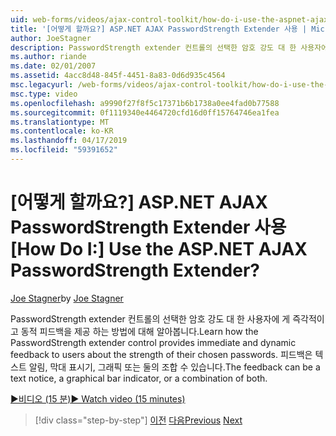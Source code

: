 ```yaml
---
uid: web-forms/videos/ajax-control-toolkit/how-do-i-use-the-aspnet-ajax-passwordstrength-extender
title: '[어떻게 할까요?] ASP.NET AJAX PasswordStrength Extender 사용 | Microsoft 문서'
author: JoeStagner
description: PasswordStrength extender 컨트롤의 선택한 암호 강도 대 한 사용자에 게 즉각적이 고 동적 피드백을 제공 하는 방법에 대해 알아봅니다. 피드백 c...
ms.author: riande
ms.date: 02/01/2007
ms.assetid: 4acc8d48-845f-4451-8a83-0d6d935c4564
msc.legacyurl: /web-forms/videos/ajax-control-toolkit/how-do-i-use-the-aspnet-ajax-passwordstrength-extender
msc.type: video
ms.openlocfilehash: a9990f27f8f5c17371b6b1738a0ee4fad0b77588
ms.sourcegitcommit: 0f1119340e4464720cfd16d0ff15764746ea1fea
ms.translationtype: MT
ms.contentlocale: ko-KR
ms.lasthandoff: 04/17/2019
ms.locfileid: "59391652"
---
```

# <a name="how-do-i-use-the-aspnet-ajax-passwordstrength-extender"></a><span data-ttu-id="db5dd-105">[어떻게 할까요?] ASP.NET AJAX PasswordStrength Extender 사용</span><span class="sxs-lookup"><span data-stu-id="db5dd-105">[How Do I:] Use the ASP.NET AJAX PasswordStrength Extender?</span></span>

<span data-ttu-id="db5dd-106">[Joe Stagner](https://github.com/JoeStagner)</span><span class="sxs-lookup"><span data-stu-id="db5dd-106">by [Joe Stagner](https://github.com/JoeStagner)</span></span>

<span data-ttu-id="db5dd-107">PasswordStrength extender 컨트롤의 선택한 암호 강도 대 한 사용자에 게 즉각적이 고 동적 피드백을 제공 하는 방법에 대해 알아봅니다.</span><span class="sxs-lookup"><span data-stu-id="db5dd-107">Learn how the PasswordStrength extender control provides immediate and dynamic feedback to users about the strength of their chosen passwords.</span></span> <span data-ttu-id="db5dd-108">피드백은 텍스트 알림, 막대 표시기, 그래픽 또는 둘의 조합 수 있습니다.</span><span class="sxs-lookup"><span data-stu-id="db5dd-108">The feedback can be a text notice, a graphical bar indicator, or a combination of both.</span></span>

[<span data-ttu-id="db5dd-109">&#9654;비디오 (15 분)</span><span class="sxs-lookup"><span data-stu-id="db5dd-109">&#9654; Watch video (15 minutes)</span></span>](https://channel9.msdn.com/Blogs/ASP-NET-Site-Videos/how-do-i-use-the-aspnet-ajax-passwordstrength-extender)

> [!div class="step-by-step"]
> <span data-ttu-id="db5dd-110">[이전](how-do-i-use-the-aspnet-ajax-dropshadow-extender.md)
> [다음](how-do-i-get-started-with-the-aspnet-ajax-animation-extender-control.md)</span><span class="sxs-lookup"><span data-stu-id="db5dd-110">[Previous](how-do-i-use-the-aspnet-ajax-dropshadow-extender.md)
[Next](how-do-i-get-started-with-the-aspnet-ajax-animation-extender-control.md)</span></span>
